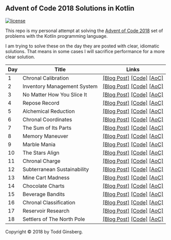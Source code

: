## Advent of Code 2018 Solutions in Kotlin

[![license](https://img.shields.io/github/license/mashape/apistatus.svg)]()

This repo is my personal attempt at solving the [Advent of Code 2018](http://adventofcode.com/2018) set of problems with the Kotlin programming language.

I am trying to solve these on the day they are posted with clear, idiomatic solutions. That means in some cases I will sacrifice performance for a more clear solution.

|   Day   | Title                                         |  Links                                       |
| --------|-----------------------------------------------|--------------------------------------------- |
|    1    | Chronal Calibration                           | [\[Blog Post\]](https://todd.ginsberg.com/post/advent-of-code/2018/day1/) [\[Code\]](https://github.com/tginsberg/advent-2018-kotlin/blob/master/src/main/kotlin/com/ginsberg/advent2018/Day01.kt) [\[AoC\]](http://adventofcode.com/2018/day/1) |
|    2    | Inventory Management System                   | [\[Blog Post\]](https://todd.ginsberg.com/post/advent-of-code/2018/day2/) [\[Code\]](https://github.com/tginsberg/advent-2018-kotlin/blob/master/src/main/kotlin/com/ginsberg/advent2018/Day02.kt) [\[AoC\]](http://adventofcode.com/2018/day/2) |
|    3    | No Matter How You Slice It                    | [\[Blog Post\]](https://todd.ginsberg.com/post/advent-of-code/2018/day3/) [\[Code\]](https://github.com/tginsberg/advent-2018-kotlin/blob/master/src/main/kotlin/com/ginsberg/advent2018/Day03.kt) [\[AoC\]](http://adventofcode.com/2018/day/3) |
|    4    | Repose Record                                 | [\[Blog Post\]](https://todd.ginsberg.com/post/advent-of-code/2018/day4/) [\[Code\]](https://github.com/tginsberg/advent-2018-kotlin/blob/master/src/main/kotlin/com/ginsberg/advent2018/Day04.kt) [\[AoC\]](http://adventofcode.com/2018/day/4) |
|    5    | Alchemical Reduction                          | [\[Blog Post\]](https://todd.ginsberg.com/post/advent-of-code/2018/day5/) [\[Code\]](https://github.com/tginsberg/advent-2018-kotlin/blob/master/src/main/kotlin/com/ginsberg/advent2018/Day05.kt) [\[AoC\]](http://adventofcode.com/2018/day/5) |
|    6    | Chronal Coordinates                           | [\[Blog Post\]](https://todd.ginsberg.com/post/advent-of-code/2018/day6/) [\[Code\]](https://github.com/tginsberg/advent-2018-kotlin/blob/master/src/main/kotlin/com/ginsberg/advent2018/Day06.kt) [\[AoC\]](http://adventofcode.com/2018/day/6) |
|    7    | The Sum of Its Parts                          | [\[Blog Post\]](https://todd.ginsberg.com/post/advent-of-code/2018/day7/) [\[Code\]](https://github.com/tginsberg/advent-2018-kotlin/blob/master/src/main/kotlin/com/ginsberg/advent2018/Day07.kt) [\[AoC\]](http://adventofcode.com/2018/day/7) |
|    8    | Memory Maneuver                               | [\[Blog Post\]](https://todd.ginsberg.com/post/advent-of-code/2018/day8/) [\[Code\]](https://github.com/tginsberg/advent-2018-kotlin/blob/master/src/main/kotlin/com/ginsberg/advent2018/Day08.kt) [\[AoC\]](http://adventofcode.com/2018/day/8) |
|    9    | Marble Mania                                  | [\[Blog Post\]](https://todd.ginsberg.com/post/advent-of-code/2018/day9/) [\[Code\]](https://github.com/tginsberg/advent-2018-kotlin/blob/master/src/main/kotlin/com/ginsberg/advent2018/Day09.kt) [\[AoC\]](http://adventofcode.com/2018/day/9) |
|   10    | The Stars Align                               | [\[Blog Post\]](https://todd.ginsberg.com/post/advent-of-code/2018/day10/) [\[Code\]](https://github.com/tginsberg/advent-2018-kotlin/blob/master/src/main/kotlin/com/ginsberg/advent2018/Day10.kt) [\[AoC\]](http://adventofcode.com/2018/day/10) |
|   11    | Chronal Charge                                | [\[Blog Post\]](https://todd.ginsberg.com/post/advent-of-code/2018/day11/) [\[Code\]](https://github.com/tginsberg/advent-2018-kotlin/blob/master/src/main/kotlin/com/ginsberg/advent2018/Day11.kt) [\[AoC\]](http://adventofcode.com/2018/day/11) |
|   12    | Subterranean Sustainability                   | [\[Blog Post\]](https://todd.ginsberg.com/post/advent-of-code/2018/day12/) [\[Code\]](https://github.com/tginsberg/advent-2018-kotlin/blob/master/src/main/kotlin/com/ginsberg/advent2018/Day12.kt) [\[AoC\]](http://adventofcode.com/2018/day/12) |
|   13    | Mine Cart Madness                             | [\[Blog Post\]](https://todd.ginsberg.com/post/advent-of-code/2018/day13/) [\[Code\]](https://github.com/tginsberg/advent-2018-kotlin/blob/master/src/main/kotlin/com/ginsberg/advent2018/Day13.kt) [\[AoC\]](http://adventofcode.com/2018/day/13) |
|   14    | Chocolate Charts                              | [\[Blog Post\]](https://todd.ginsberg.com/post/advent-of-code/2018/day14/) [\[Code\]](https://github.com/tginsberg/advent-2018-kotlin/blob/master/src/main/kotlin/com/ginsberg/advent2018/Day14.kt) [\[AoC\]](http://adventofcode.com/2018/day/14) |
|   15    | Beverage Bandits                              | [\[Blog Post\]](https://todd.ginsberg.com/post/advent-of-code/2018/day15/) [\[Code\]](https://github.com/tginsberg/advent-2018-kotlin/blob/master/src/main/kotlin/com/ginsberg/advent2018/Day15.kt) [\[AoC\]](http://adventofcode.com/2018/day/15) |
|   16    | Chronal Classification                        | [\[Blog Post\]](https://todd.ginsberg.com/post/advent-of-code/2018/day16/) [\[Code\]](https://github.com/tginsberg/advent-2018-kotlin/blob/master/src/main/kotlin/com/ginsberg/advent2018/Day16.kt) [\[AoC\]](http://adventofcode.com/2018/day/16) |
|   17    | Reservoir Research                            | [\[Blog Post\]](https://todd.ginsberg.com/post/advent-of-code/2018/day17/) [\[Code\]](https://github.com/tginsberg/advent-2018-kotlin/blob/master/src/main/kotlin/com/ginsberg/advent2018/Day17.kt) [\[AoC\]](http://adventofcode.com/2018/day/17) |
|   18    | Settlers of The North Pole                    | [\[Blog Post\]](https://todd.ginsberg.com/post/advent-of-code/2018/day18/) [\[Code\]](https://github.com/tginsberg/advent-2018-kotlin/blob/master/src/main/kotlin/com/ginsberg/advent2018/Day18.kt) [\[AoC\]](http://adventofcode.com/2018/day/18) |


Copyright &copy; 2018 by Todd Ginsberg.

